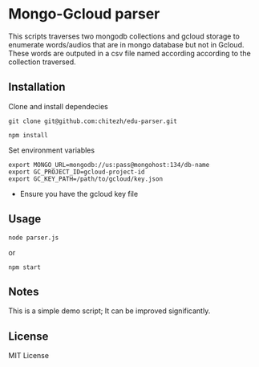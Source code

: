 # Mongo-Gcloud parser

This scripts traverses two mongodb collections and gcloud storage to enumerate words/audios that are in mongo database but not in Gcloud. These words are outputed in a csv file named according according to the collection traversed.

## Installation

Clone and install dependecies

```
git clone git@github.com:chitezh/edu-parser.git

npm install
```

Set environment variables

```
export MONGO_URL=mongodb://us:pass@mongohost:134/db-name
export GC_PROJECT_ID=gcloud-project-id
export GC_KEY_PATH=/path/to/gcloud/key.json
```

* Ensure you have the gcloud key file

## Usage

```
node parser.js
```

or 

```
npm start
````

## Notes

This is a simple demo script; It can be improved significantly.

## License

MIT License
